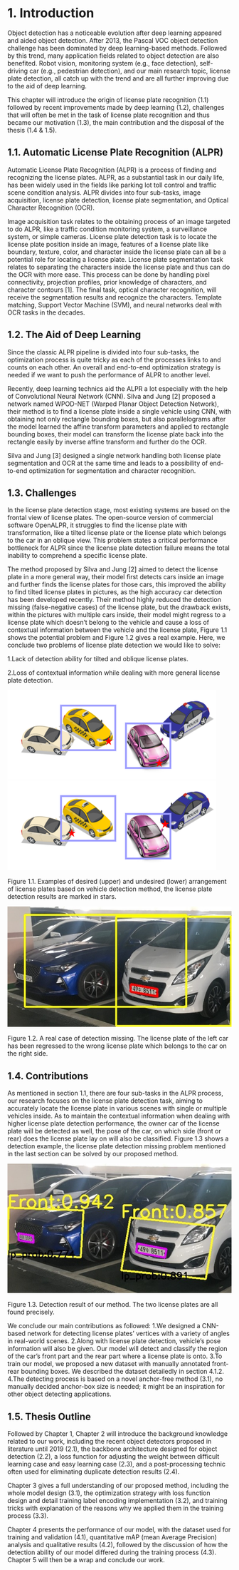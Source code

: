 # 1. Introduction
Object detection has a noticeable evolution after deep learning appeared and aided object detection. After 2013, the Pascal VOC object detection  challenge has been dominated by deep learning-based methods. Followed by this trend, many application fields related to object detection are also benefited. Robot vision, monitoring system (e.g., face detection), self-driving car (e.g., pedestrian detection), and our main research topic, license plate detection, all catch up with the trend and are all further improving due to the aid of deep learning.

This chapter will introduce the origin of license plate recognition (1.1) followed by recent improvements made by deep learning (1.2), challenges that will often be met in the task of license plate recognition and thus became our motivation (1.3), the main contribution and the disposal of the thesis (1.4 & 1.5).  

## 1.1.	Automatic License Plate Recognition (ALPR)
Automatic License Plate Recognition (ALPR) is a process of finding and recognizing the license plates. ALPR, as a substantial task in our daily life, has been widely used in the fields like parking lot toll control and traffic scene condition analysis. ALPR divides into four sub-tasks, image acquisition, license plate detection, license plate segmentation, and Optical Character Recognition (OCR). 

Image acquisition task relates to the obtaining process of an image targeted to do ALPR, like a traffic condition monitoring system, a surveillance system, or simple cameras. License plate detection task is to locate the license plate position inside an image, features of a license plate like boundary, texture, color, and character inside the license plate can all be a potential role for locating a license plate. License plate segmentation task relates to separating the characters inside the license plate and thus can do the OCR with more ease. This process can be done by handling pixel connectivity, projection profiles, prior knowledge of characters, and character contours [1]. The final task, optical character recognition, will receive the segmentation results and recognize the characters. Template matching, Support Vector Machine (SVM), and neural networks deal with OCR tasks in the decades.

## 1.2.	The Aid of Deep Learning
Since the classic ALPR pipeline is divided into four sub-tasks, the optimization process is quite tricky as each of the processes links to and counts on each other. An overall and end-to-end optimization strategy is needed if we want to push the performance of ALPR to another level. 

Recently, deep learning technics aid the ALPR a lot especially with the help of Convolutional Neural Network (CNN). Silva and Jung [2] proposed a network named WPOD-NET (Warped Planar Object Detection Network), their method is to find a license plate inside a single vehicle using CNN, with obtaining not only rectangle bounding boxes, but also parallelograms after the model learned the affine transform parameters and applied to rectangle bounding boxes, their model can transform the license plate back into the rectangle easily by inverse affine transform and further do the OCR. 

Silva and Jung [3] designed a single network handling both license plate segmentation and OCR at the same time and leads to a possibility of end-to-end optimization for segmentation and character recognition.
 
## 1.3.	Challenges
In the license plate detection stage, most existing systems are based on the frontal view of license plates. The open-source version of commercial software OpenALPR, it struggles to find the license plate with transformation, like a tilted license plate or the license plate which belongs to the car in an oblique view. This problem states a critical performance bottleneck for ALPR since the license plate detection failure means the total inability to comprehend a specific license plate. 

The method proposed by Silva and Jung [2] aimed to detect the license plate in a more general way, their model first detects cars inside an image and further finds the license plates for those cars, this improved the ability to find tilted license plates in pictures, as the high accuracy car detection has been developed recently. Their method highly reduced the detection missing (false-negative cases) of the license plate, but the drawback exists, within the pictures with multiple cars inside, their model might regress to a license plate which doesn’t belong to the vehicle and cause a loss of contextual information between the vehicle and the license plate, Figure 1.1 shows the potential problem and Figure 1.2 gives a real example.
Here, we conclude two problems of license plate detection we would like to solve:

1.Lack of detection ability for tilted and oblique license plates.

2.Loss of contextual information while dealing with more general license plate detection.

![Figure1.1-1](pics/Figure1.1-1.png)
![Figure1.1-2](pics/Figure1.1-2.png)

Figure 1.1. Examples of desired (upper) and undesired (lower) arrangement of license plates based on vehicle detection method, the license plate detection results are marked in stars.

![Figure1.2](pics/Figure1.2.jpg)

Figure 1.2. A real case of detection missing. The license plate of the left car has been regressed to the wrong license plate which belongs to the car on the right side.
 
## 1.4.	Contributions
As mentioned in section 1.1, there are four sub-tasks in the ALPR process, our research focuses on the license plate detection task, aiming to accurately locate the license plate in various scenes with single or multiple vehicles inside. As to maintain the contextual information when dealing with higher license plate detection performance, the owner car of the license plate will be detected as well, the pose of the car, on which side (front or rear) does the license plate lay on will also be classified. Figure 1.3 shows a detection example, the license plate detection missing problem mentioned in the last section can be solved by our proposed method.

![Figure1.3](pics/Figure1.3.jpg)

Figure 1.3. Detection result of our method. The two license plates are all found precisely.

We conclude our main contributions as followed:
1.We designed a CNN-based network for detecting license plates’ vertices with a variety of angles in real-world scenes.
2.Along with license plate detection, vehicle’s pose information will also be given. Our model will detect and classify the region of the car’s front part and the rear part where a license plate is onto.
3.To train our model, we proposed a new dataset with manually annotated front-rear bounding boxes. We described the dataset detailedly in section 4.1.2.
4.The detecting process is based on a novel anchor-free method (3.1), no manually decided anchor-box size is needed; it might be an inspiration for other object detecting applications. 

## 1.5.	Thesis Outline
Followed by Chapter 1, Chapter 2 will introduce the background knowledge related to our work, including the recent object detectors proposed in literature until 2019 (2.1), the backbone architecture designed for object detection (2.2), a loss function for adjusting the weight between difficult learning case and easy learning case (2.3), and a post-processing technic often used for eliminating duplicate detection results (2.4).

Chapter 3 gives a full understanding of our proposed method, including the whole model design (3.1), the optimization strategy with loss function design and detail training label encoding implementation (3.2), and training tricks with explanation of the reasons why we applied them in the training process (3.3).

Chapter 4 presents the performance of our model, with the dataset used for training and validation (4.1), quantitative mAP (mean Average Precision) analysis and qualitative results (4.2), followed by the discussion of how the detection ability of our model differed during the training process (4.3). Chapter 5 will then be a wrap and conclude our work.
